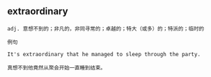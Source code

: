 
## extraordinary
```
adj. 意想不到的；非凡的，非同寻常的；卓越的；特大（或多）的；特派的；临时的

例句

It's extraordinary that he managed to sleep through the party.

真想不到他竟然从聚会开始一直睡到结束。
```